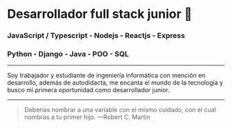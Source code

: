 # Desarrollador full stack junior	:metal:
### JavaScript / Typescript - Nodejs - Reactjs - Express
### Python - Django - Java - POO - SQL 
- - -
Soy trabajador y estudiante de ingeniería informática con mención en desarrollo, además de autodidacta, me encanta el mundo de la tecnología y busco mi primera oportunidad como desarrollador junior.
- - -
> Deberias nombrar a una variable con el mismo cuidado, con el cual nombras a tu primer hijo. —Robert C. Martin
<!--
**matias-user/matias-user** is a ✨ _special_ ✨ repository because its `README.md` (this file) appears on your GitHub profile.

Here are some ideas to get you started:

- 🔭 I’m currently working on ...
- 🌱 I’m currently learning ...
- 👯 I’m looking to collaborate on ...
- 🤔 I’m looking for help with ...
- 💬 Ask me about ...
- 📫 How to reach me: ...
- 😄 Pronouns: ...
- ⚡ Fun fact: ...
-->
